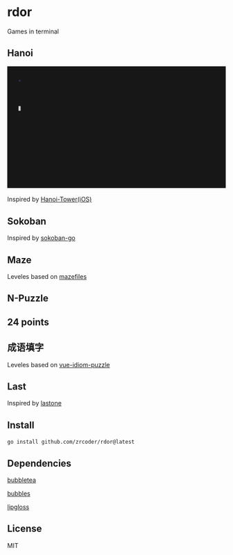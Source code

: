 # rdor

Games in terminal

## Hanoi

![hanoi](./hanoi.gif)

Inspired by [Hanoi-Tower(iOS)](https://github.com/zrcoder/Hanoi-Tower)

## Sokoban

Inspired by [sokoban-go](https://github.com/rn2dy/sokoban-go)

## Maze

Leveles based on [mazefiles](https://github.com/micromouseonline/mazefiles)

## N-Puzzle

## 24 points

## 成语填字

Leveles based on [vue-idiom-puzzle](https://github.com/huzongyao/vue-idiom-puzzle)

## Last

Inspired by [lastone](https://github.com/zrcoder/lastone)

## Install

```shell
go install github.com/zrcoder/rdor@latest
```

## Dependencies

[bubbletea](https://github.com/charmbracelet/bubbletea)

[bubbles](https://github.com/charmbracelet/bubbles)

[lipgloss](https://github.com/charmbracelet/lipgloss)

## License

MIT
